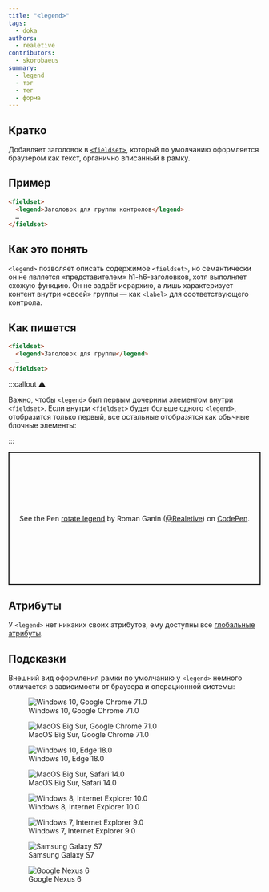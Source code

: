 ```yaml
---
title: "<legend>"
tags:
  - doka
authors:
  - realetive
contributors:
  - skorobaeus
summary:
  - legend
  - тэг
  - тег
  - форма
---
```


## Кратко

Добавляет заголовок в [`<fieldset>`](/html/fieldset), который по умолчанию оформляется браузером как текст, органично вписанный в рамку.

## Пример

```html
<fieldset>
  <legend>Заголовок для группы контролов</legend>
  …
</fieldset>
```

## Как это понять

`<legend>` позволяет описать содержимое `<fieldset>`, но семантически он не является «представителем» h1-h6-заголовков, хотя выполняет схожую функцию. Он не задаёт иерархию, а лишь характеризует контент внутри «своей» группы — как `<label>` для соответствующего контрола.

## Как пишется

```html
<fieldset>
  <legend>Заголовок для группы</legend>
  …
</fieldset>
```

:::callout ⚠️

Важно, чтобы `<legend>` был первым дочерним элементом внутри `<fieldset>`. Если внутри `<fieldset>` будет больше одного `<legend>`, отобразится только первый, все остальные отобразятся как обычные блочные элементы:

:::

<p class="codepen" data-height="265" data-theme-id="light" data-default-tab="html,result" data-user="Realetive" data-slug-hash="JjbRaPM" style="height: 265px; box-sizing: border-box; display: flex; align-items: center; justify-content: center; border: 2px solid; margin: 1em 0; padding: 1em;" data-pen-title="rotate legend">
  <span>See the Pen <a href="https://codepen.io/Realetive/pen/JjbRaPM">
  rotate legend</a> by Roman Ganin (<a href="https://codepen.io/Realetive">@Realetive</a>)
  on <a href="https://codepen.io">CodePen</a>.</span>
</p>
<script async src="https://cpwebassets.codepen.io/assets/embed/ei.js"></script>

## Атрибуты

У `<legend>` нет никаких своих атрибутов, ему доступны все [глобальные атрибуты](/html/global-attrs).

## Подсказки

Внешний вид оформления рамки по умолчанию у `<legend>` немного отличается в зависимости от браузера и операционной системы:

<section class="section section_column_2">
  <figure class="section__item">
    <img src="images/win-10-chrome-71.png" alt="Windows 10, Google Chrome 71.0">
    <figcaption>Windows 10, Google Chrome 71.0</figcaption>
  </figure>
  <figure class="section__item">
    <img src="images/mac-chrome-71.png" alt="MacOS Big Sur, Google Chrome 71.0">
    <figcaption>MacOS Big Sur, Google Chrome 71.0</figcaption>
  </figure>
  <figure class="section__item">
    <img src="images/win-10-edge-18.png" alt="Windows 10, Edge 18.0">
    <figcaption>Windows 10, Edge 18.0</figcaption>
  </figure>
  <figure class="section__item">
    <img src="images/mac-safari-14.jpg" alt="MacOS Big Sur, Safari 14.0">
    <figcaption>MacOS Big Sur, Safari 14.0</figcaption>
  </figure>
  <figure class="section__item">
    <img src="images/win-8-ie10.png" alt="Windows 8, Internet Explorer 10.0">
    <figcaption>Windows 8, Internet Explorer 10.0</figcaption>
  </figure>
  <figure class="section__item">
    <img src="images/win-7-ie9.png" alt="Windows 7, Internet Explorer 9.0">
    <figcaption>Windows 7, Internet Explorer 9.0</figcaption>
  </figure>
  <figure class="section__item">
    <img src="images/samsung-galaxy.png" alt="Samsung Galaxy S7">
    <figcaption>Samsung Galaxy S7</figcaption>
  </figure>
  <figure class="section__item">
    <img src="images/google-nexus.png" alt="Google Nexus 6">
    <figcaption>Google Nexus 6</figcaption>
  </figure>
</section>
